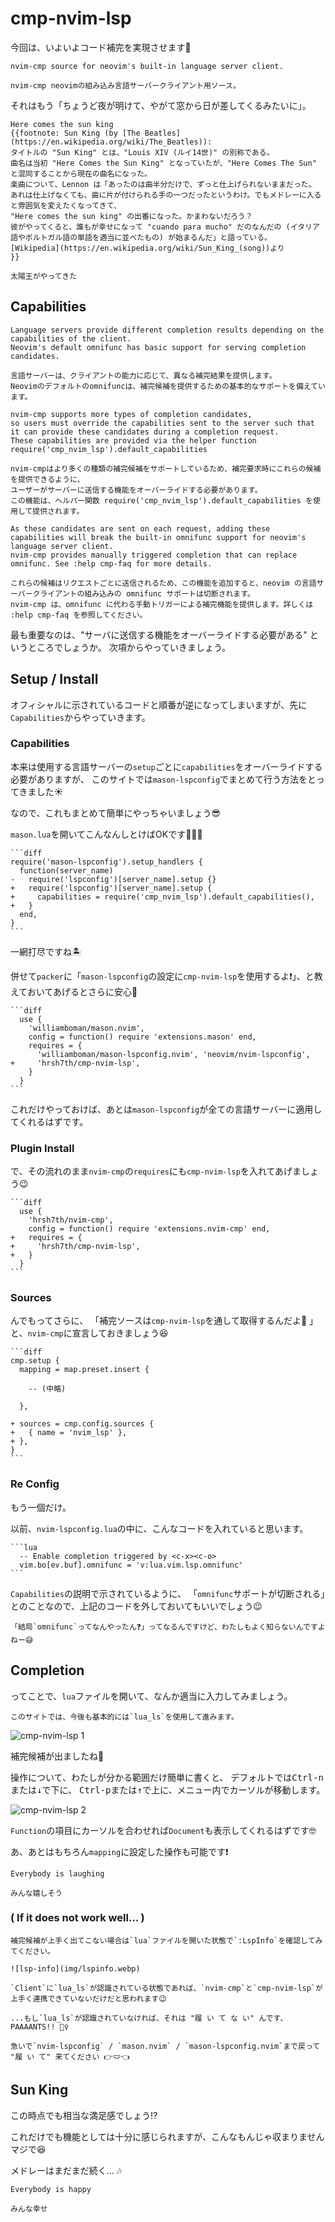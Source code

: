 # cmp-nvim-lsp

今回は、いよいよコード補完を実現させます🤗

```admonish info title="[cmp-nvim-lsp](https://github.com/hrsh7th/cmp-nvim-lsp)"
nvim-cmp source for neovim's built-in language server client.

nvim-cmp neovimの組み込み言語サーバークライアント用ソース。
```

それはもう「ちょうど夜が明けて、やがて窓から日が差してくるみたいに」。

```admonish success title=""
Here comes the sun king
{{footnote: Sun King (by [The Beatles](https://en.wikipedia.org/wiki/The_Beatles)):
タイトルの "Sun King" とは、"Louis XIV (ルイ14世)" の別称である。
曲名は当初 "Here Comes the Sun King" となっていたが、"Here Comes The Sun" と混同することから現在の曲名になった。
楽曲について、Lennon は「あったのは曲半分だけで、ずっと仕上げられないままだった。
あれは仕上げなくても、曲に片が付けられる手の一つだったというわけ。でもメドレーに入ると雰囲気を変えたくなってきて、
"Here comes the sun king" の出番になった。かまわないだろう？
彼がやってくると、誰もが幸せになって "cuando para mucho" だのなんだの (イタリア語やポルトガル語の単語を適当に並べたもの) が始まるんだ」と語っている。
[Wikipedia](https://en.wikipedia.org/wiki/Sun_King_(song))より
}}

太陽王がやってきた
```

## Capabilities

```admonish info title="[Capabilities](https://github.com/hrsh7th/cmp-nvim-lsp#capabilities)"
Language servers provide different completion results depending on the capabilities of the client.
Neovim's default omnifunc has basic support for serving completion candidates.

言語サーバーは、クライアントの能力に応じて、異なる補完結果を提供します。
Neovimのデフォルトのomnifuncは、補完候補を提供するための基本的なサポートを備えています。

nvim-cmp supports more types of completion candidates,
so users must override the capabilities sent to the server such that it can provide these candidates during a completion request.
These capabilities are provided via the helper function require('cmp_nvim_lsp').default_capabilities

nvim-cmpはより多くの種類の補完候補をサポートしているため、補完要求時にこれらの候補を提供できるように、
ユーザーがサーバーに送信する機能をオーバーライドする必要があります。
この機能は、ヘルパー関数 require('cmp_nvim_lsp').default_capabilities を使用して提供されます。

As these candidates are sent on each request, adding these capabilities will break the built-in omnifunc support for neovim's language server client.
nvim-cmp provides manually triggered completion that can replace omnifunc. See :help cmp-faq for more details.

これらの候補はリクエストごとに送信されるため、この機能を追加すると、neovim の言語サーバークライアントの組み込みの omnifunc サポートは切断されます。
nvim-cmp は、omnifunc に代わる手動トリガーによる補完機能を提供します。詳しくは :help cmp-faq を参照してください。
```

最も重要なのは、"サーバに送信する機能をオーバーライドする必要がある" というところでしょうか。
次項からやっていきましょう。

## Setup / Install

オフィシャルに示されているコードと順番が逆になってしまいますが、先に`Capabilities`からやっていきます。

### Capabilities

本来は使用する言語サーバーの`setup`ごとに`capabilities`をオーバーライドする必要がありますが、
このサイトでは`mason-lspconfig`でまとめて行う方法をとってきました☀️

なので、これもまとめて簡単にやっちゃいましょう😎

`mason.lua`を開いてこんなんしとけばOKです🧚‍♀️🧚

~~~admonish example title="extensions/mason.lua"
```diff
require('mason-lspconfig').setup_handlers {
  function(server_name)
-   require('lspconfig')[server_name].setup {}
+   require('lspconfig')[server_name].setup {
+     capabilities = require('cmp_nvim_lsp').default_capabilities(),
+   }
  end,
}
```
~~~

一網打尽ですね🏝️

併せて`packer`に「`mason-lspconfig`の設定に`cmp-nvim-lsp`を使用するよ❗」、と教えておいてあげるとさらに安心🐶

~~~admonish example title="extensions/init.lua"
```diff
  use {
    'williamboman/mason.nvim',
    config = function() require 'extensions.mason' end,
    requires = {
      'williamboman/mason-lspconfig.nvim', 'neovim/nvim-lspconfig',
+     'hrsh7th/cmp-nvim-lsp',
    }
  }
```
~~~

これだけやっておけば、あとは`mason-lspconfig`が全ての言語サーバーに適用してくれるはずです。

### Plugin Install

で、その流れのまま`nvim-cmp`の`requires`にも`cmp-nvim-lsp`を入れてあげましょう😉

~~~admonish example title="extensions/init.lua"
```diff
  use {
    'hrsh7th/nvim-cmp',
    config = function() require 'extensions.nvim-cmp' end,
+   requires = {
+     'hrsh7th/cmp-nvim-lsp',
+   }
  }
```
~~~

### Sources

んでもってさらに、 「補完ソースは`cmp-nvim-lsp`を通して取得するんだよ🦜 」と、`nvim-cmp`に宣言しておきましょう😆

~~~admonish example title="extensions/nvim-cmp.lua"
```diff
cmp.setup {
  mapping = map.preset.insert {

    -- (中略)

  },

+ sources = cmp.config.sources {
+   { name = 'nvim_lsp' },
+ },
}
```
~~~

### Re Config

もう一個だけ。

以前、`nvim-lspconfig.lua`の中に、こんなコードを入れていると思います。

~~~admonish example title="extensions/nvim-lspconfig.lua"
```lua
  -- Enable completion triggered by <c-x><c-o>
  vim.bo[ev.buf].omnifunc = 'v:lua.vim.lsp.omnifunc'
```
~~~

`Capabilities`の説明で示されているように、
「`omnifunc`サポートが切断される」とのことなので、上記のコードを外しておいてもいいでしょう😉

```admonish question
「結局`omnifunc`ってなんやったん❓」ってなるんですけど、わたしもよく知らないんですよねー😅
```

## Completion

ってことで、`lua`ファイルを開いて、なんか適当に入力してみましょう。

```admonish note
このサイトでは、今後も基本的には`lua_ls`を使用して進みます。
```

![cmp-nvim-lsp 1](img/cmp-nvim-lsp1.webp)

補完候補が出ましたね🤗

操作について、わたしが分かる範囲だけ簡単に書くと、
デフォルトでは<kbd>Ctrl-n</kbd>または<kbd>↓</kbd>で下に、
<kbd>Ctrl-p</kbd>または<kbd>↑</kbd>で上に、メニュー内でカーソルが移動します。

![cmp-nvim-lsp 2](img/cmp-nvim-lsp2.webp)

`Function`の項目にカーソルを合わせれば`Document`も表示してくれるはずです🤓

あ、あとはもちろん`mapping`に設定した操作も可能です❗

```admonish success title=""
Everybody is laughing

みんな嬉しそう
```

### ( If it does not work well... )

```admonish warning
補完候補が上手く出てこない場合は`lua`ファイルを開いた状態で`:LspInfo`を確認してみてください。

![lsp-info](img/lspinfo.webp)

`Client`に`lua_ls`が認識されている状態であれば、`nvim-cmp`と`cmp-nvim-lsp`が上手く連携できていないだけだと思われます😉

...もし`lua_ls`が認識されていなければ、それは "履 い て な い" んです、PAAAANTS!! 🤷‍♀️

急いで`nvim-lspconfig` / `mason.nvim` / `mason-lspconfig.nvim`まで戻って "履 い て" 来てください 👉🩲👈
```

## Sun King

この時点でも相当な満足感でしょう⁉️

これだけでも機能としては十分に感じられますが、こんなもんじゃ収まりません マジで😆

メドレーはまだまだ続く... 🎶

```admonish success
Everybody is happy

みんな幸せ
```
